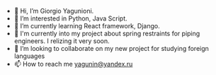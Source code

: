 - 👋 Hi, I’m Giorgio  Yagunioni. 
- 👀 I’m interested in Python, Java Script.
- 🌱 I’m currently learning React framework, Django.
- 🌱 I'm currently into my project about spring restraints for piping engineers. I relizing it very soon.
- 💞️ I’m looking to collaborate on my new project for studying foreign languages
- 📫 How to reach me yagunin@yandex.ru

<!---
georgeyagunin/georgeyagunin is a ✨ special ✨ repository because its `README.md` (this file) appears on your GitHub profile.
You can click the Preview link to take a look at your changes.
--->
